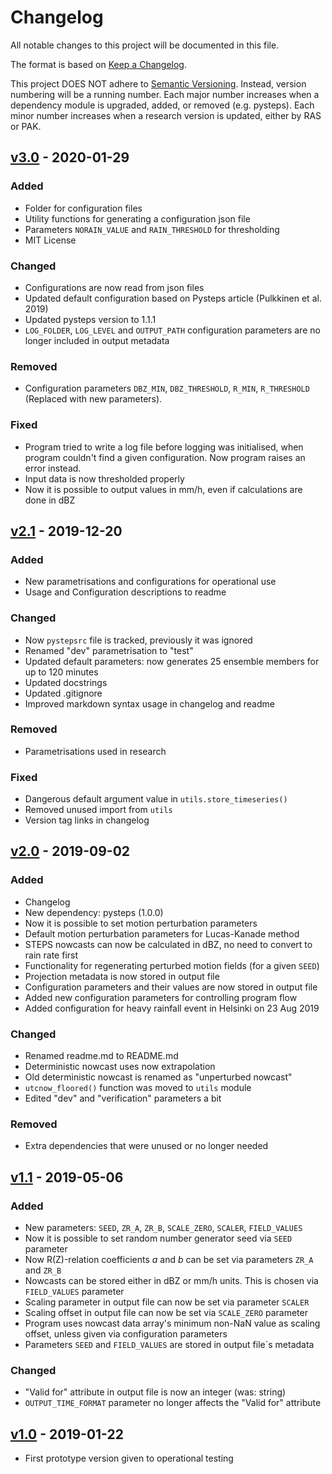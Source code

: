 # Changelog
All notable changes to this project will be documented in this file.

The format is based on [Keep a Changelog](https://keepachangelog.com/en/1.0.0/).

This project DOES NOT adhere to [Semantic Versioning](https://semver.org/spec/v2.0.0.html). Instead, version numbering will be a running number. Each major number increases when a dependency module is upgraded, added, or removed (e.g. pysteps). Each minor number increases when a research version is updated, either by RAS or PAK.

## [v3.0] - 2020-01-29
### Added
- Folder for configuration files
- Utility functions for generating a configuration json file
- Parameters `NORAIN_VALUE` and `RAIN_THRESHOLD` for thresholding
- MIT License

### Changed
- Configurations are now read from json files
- Updated default configuration based on Pysteps article (Pulkkinen et al. 2019)
- Updated pysteps version to 1.1.1
- `LOG_FOLDER`, `LOG_LEVEL` and `OUTPUT_PATH` configuration parameters are no longer included in output metadata

### Removed
- Configuration parameters `DBZ_MIN`, `DBZ_THRESHOLD`, `R_MIN`, `R_THRESHOLD` (Replaced with new parameters).

### Fixed
- Program tried to write a log file before logging was initialised, when program couldn't find a given configuration. Now program raises an error instead.
- Input data is now thresholded properly
- Now it is possible to output values in mm/h, even if calculations are done in dBZ

## [v2.1] - 2019-12-20
### Added
- New parametrisations and configurations for operational use
- Usage and Configuration descriptions to readme

### Changed
- Now `pystepsrc` file is tracked, previously it was ignored
- Renamed "dev" parametrisation to "test"
- Updated default parameters: now generates 25 ensemble members for up to 120 minutes
- Updated docstrings
- Updated .gitignore
- Improved markdown syntax usage in changelog and readme

### Removed
- Parametrisations used in research

### Fixed
- Dangerous default argument value in `utils.store_timeseries()`
- Removed unused import from `utils`
- Version tag links in changelog

## [v2.0] - 2019-09-02
### Added
- Changelog
- New dependency: pysteps (1.0.0)
- Now it is possible to set motion perturbation parameters
- Default motion perturbation parameters for Lucas-Kanade method
- STEPS nowcasts can now be calculated in dBZ, no need to convert to rain rate first
- Functionality for regenerating perturbed motion fields (for a given `SEED`)
- Projection metadata is now stored in output file
- Configuration parameters and their values are now stored in output file
- Added new configuration parameters for controlling program flow
- Added configuration for heavy rainfall event in Helsinki on 23 Aug 2019

### Changed
- Renamed readme.md to README.md
- Deterministic nowcast uses now extrapolation
- Old deterministic nowcast is renamed as "unperturbed nowcast"
- `utcnow_floored()` function was moved to `utils` module
- Edited "dev" and "verification" parameters a bit

### Removed
- Extra dependencies that were unused or no longer needed

## [v1.1] - 2019-05-06
### Added
- New parameters: `SEED`, `ZR_A`, `ZR_B`, `SCALE_ZERO`, `SCALER`, `FIELD_VALUES`
- Now it is possible to set random number generator seed via `SEED` parameter
- Now R(Z)-relation coefficients _a_ and _b_ can be set via parameters `ZR_A` and `ZR_B`
- Nowcasts can be stored either in dBZ or mm/h units. This is chosen via `FIELD_VALUES` parameter
- Scaling parameter in output file can now be set via parameter `SCALER`
- Scaling offset in output file can now be set via `SCALE_ZERO` parameter
- Program uses nowcast data array's minimum non-NaN value as scaling offset, unless given via configuration parameters
- Parameters `SEED` and `FIELD_VALUES` are stored in output file`s metadata

### Changed
- "Valid for" attribute in output file is now an integer (was: string)
- `OUTPUT_TIME_FORMAT` parameter no longer affects the "Valid for" attribute

## [v1.0] - 2019-01-22
- First prototype version given to operational testing

[v3.0]: https://github.com/fmidev/fmippn/compare/v2.1...v3.0
[v2.1]: https://github.com/fmidev/fmippn/compare/v2.0...v2.1
[v2.0]: https://github.com/fmidev/fmippn/compare/v1.1...v2.0
[v1.1]: https://github.com/fmidev/fmippn/compare/v1.0...v1.1
[v1.0]: https://github.com/fmidev/fmippn/releases/tag/v1.0

